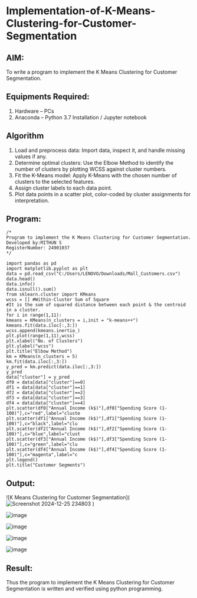 # Implementation-of-K-Means-Clustering-for-Customer-Segmentation

## AIM:
To write a program to implement the K Means Clustering for Customer Segmentation.

## Equipments Required:
1. Hardware – PCs
2. Anaconda – Python 3.7 Installation / Jupyter notebook

## Algorithm
1.  Load and preprocess data: Import data, inspect it, and handle missing values if any.
2. Determine optimal clusters: Use the Elbow Method to identify the number of clusters by plotting WCSS against cluster numbers.
3. Fit the K-Means model: Apply K-Means with the chosen number of clusters to the selected features.
4. Assign cluster labels to each data point.
5. Plot data points in a scatter plot, color-coded by cluster assignments for interpretation.
    

## Program:
```
/*
Program to implement the K Means Clustering for Customer Segmentation.
Developed by:MITHUN S
RegisterNumber: 24901037 
*/
```
```
import pandas as pd
import matplotlib.pyplot as plt
data = pd.read_csv("C:/Users/LENOVO/Downloads/Mall_Customers.csv")
data.head()
data.info()
data.isnull().sum()
from sklearn.cluster import KMeans
wcss = [] #Within-Cluster Sum of Square
#It is the sum of squared distance between each point & the centroid in a cluster.
for i in range(1,11):
kmeans = KMeans(n_clusters = i,init = "k-means++")
kmeans.fit(data.iloc[:,3:])
wcss.append(kmeans.inertia_)
plt.plot(range(1,11),wcss)
plt.xlabel("No. of Clusters")
plt.ylabel("wcss")
plt.title("Elbow Method")
km = KMeans(n_clusters = 5)
km.fit(data.iloc[:,3:])
y_pred = km.predict(data.iloc[:,3:])
y_pred
data["cluster"] = y_pred
df0 = data[data["cluster"]==0]
df1 = data[data["cluster"]==1]
df2 = data[data["cluster"]==2]
df3 = data[data["cluster"]==3]
df4 = data[data["cluster"]==4]
plt.scatter(df0["Annual Income (k$)"],df0["Spending Score (1-100)"],c="red",label="cluste
plt.scatter(df1["Annual Income (k$)"],df1["Spending Score (1-100)"],c="black",label="clu
plt.scatter(df2["Annual Income (k$)"],df2["Spending Score (1-100)"],c="blue",label="clust
plt.scatter(df3["Annual Income (k$)"],df3["Spending Score (1-100)"],c="green",label="clu
plt.scatter(df4["Annual Income (k$)"],df4["Spending Score (1-100)"],c="magenta",label="c
plt.legend()
plt.title("Customer Segments")
```

## Output:

![K Means Clustering for Customer Segmentation](![Screenshot 2024-12-25 234803](https://github.com/user-attachments/assets/5d4b05ea-6b79-4fd8-9770-cad6f55f6990)
)

![image](https://github.com/user-attachments/assets/fc9d8cca-b985-4a82-9fb0-ce9a3983ff8e)

![image](https://github.com/user-attachments/assets/d3d554fc-1ff4-4534-b7cc-7a56a9383551)

![image](https://github.com/user-attachments/assets/d4da3452-2d66-42ca-8286-13e6982dcf17)

![image](https://github.com/user-attachments/assets/51e7be49-a246-4a3c-9e7b-fd30fbc1d22b)





## Result:
Thus the program to implement the K Means Clustering for Customer Segmentation is written and verified using python programming.
